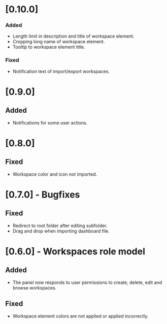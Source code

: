 # [0.10.0]

### Added

- Length limit in description and title of workspace element.
- Cropping long name of workspace element.
- Tooltip to workspace element title.

### Fixed

- Notification text of import/export workspaces.

# [0.9.0]

## Added

- Notifications for some user actions.

# [0.8.0]

## Fixed

- Workspace color and icon not imported.

# [0.7.0] - Bugfixes

## Fixed

- Redirect to root folder after editing subfolder.
- Drag and drop when importing dashboard file.

# [0.6.0] - Workspaces role model

## Added

- The panel now responds to user permissions to create, delete, edit and browse workspaces.

## Fixed

- Workspace element colors are not applied or applied incorrectly.

